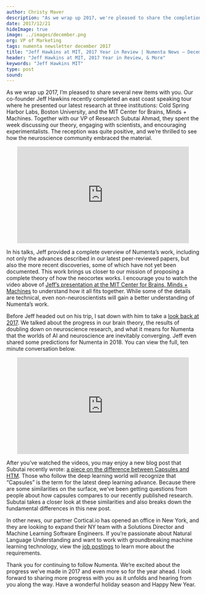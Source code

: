```yaml
---
author: Christy Maver
description: "As we wrap up 2017, we're pleased to share the completion of Jeff Hawkins' MIT, Cold Spring Harbor Labs, and Boston University speaking tours, where he presented our latest research. We also look back at 2017 and reflect on the progress we've made in our brain theory, as well as share predictions for Numenta in 2018."
date: 2017/12/21
hideImage: true
image: ../images/december.png
org: VP of Marketing
tags: numenta newsletter december 2017
title: "Jeff Hawkins at MIT, 2017 Year in Review | Numenta News – December 2017"
header: "Jeff Hawkins at MIT, 2017 Year in Review, & More"
keywords: "Jeff Hawkins MIT"
type: post
sound:
---
```


As we wrap up 2017, I’m pleased to share several new items with you.  Our co-founder Jeff Hawkins recently completed an east coast speaking tour where he presented our latest research at three institutions: Cold Spring Harbor Labs, Boston University, and the MIT Center for Brains, Minds + Machines.  Together with our VP of Research Subutai Ahmad, they spent the week discussing our theory, engaging with scientists, and encouraging experimentalists. The reception was quite positive, and we’re thrilled to see how the neuroscience community embraced the material.

<center><iframe width="448" height="252" src="https://www.youtube.com/embed/yVT7dO_Tf4E" frameborder="0" gesture="media" allow="encrypted-media" allowfullscreen></iframe></center>

In his talks, Jeff provided a complete overview of Numenta’s work, including not only the advances described in our latest peer-reviewed papers, but also the more recent discoveries, some of which have not yet been documented. This work brings us closer to our mission of proposing a complete theory of how the neocortex works. I encourage you to watch the video above of [Jeff’s presentation at the MIT Center for Brains, Minds + Machines](https://cbmm.mit.edu/video/have-we-missed-half-what-neocortex-does-allocentric-location-basis-perception) to understand how it all fits together.  While some of the details are technical, even non-neuroscientists will gain a better understanding of Numenta’s work.

Before Jeff headed out on his trip, I sat down with him to take a [look back at 2017](https://youtu.be/4ZbahSgMKaM).  We talked about the progress in our brain theory, the results of doubling down on neuroscience research, and what it means for Numenta that the worlds of AI and neuroscience are inevitably converging.  Jeff even shared some predictions for Numenta in 2018.  You can view the full, ten minute conversation below.

<center><iframe width="448" height="252" src="https://www.youtube.com/embed/4ZbahSgMKaM" frameborder="0" gesture="media" allow="encrypted-media" allowfullscreen></iframe></center>

After you’ve watched the videos, you may enjoy a new blog post that Subutai recently wrote: [a piece on the difference between Capsules and HTM](/blog/2017/12/18/comparing-capsules-with-htm/).  Those who follow the deep learning world will recognize that “Capsules” is the term for the latest deep learning advance.  Because there are some similarities on the surface, we’ve been getting questions from people about how capsules compares to our recently published research.  Subutai takes a closer look at these similarities and also breaks down the fundamental differences in this new post.

In other news, our partner Cortical.io has opened an office in New York, and they are looking to expand their NY team with a Solutions Director and Machine Learning Software Engineers.  If you’re passionate about Natural Language Understanding and want to work with groundbreaking machine learning technology, view the [job postings](http://www.cortical.io/company/jobs/) to learn more about the requirements.

Thank you for continuing to follow Numenta.  We’re excited about the progress we’ve made in 2017 and even more so for the year ahead.  I look forward to sharing more progress with you as it unfolds and hearing from you along the way. Have a wonderful holiday season and Happy New Year.

